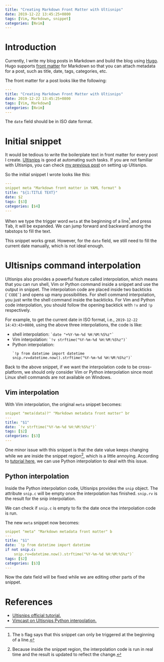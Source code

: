 ```yaml
---
title: "Creating Markdown Front Matter with Ultisnips"
date: 2019-12-22 13:45:25+0800
tags: [Vim, Markdown, snippet]
categories: [Nvim]
---
```


# Introduction #

Currently, I write my blog posts in Markdown and build the blog using
[Hugo](https://gohugo.io/). Hugo supports [front matter](https://gohugo.io/content-management/front-matter/) for Markdown so that you can
attach metadata for a post, such as title, date, tags, categories, etc.

<!--more-->

The front matter for a post looks like the following:

```yaml
---
title: "Creating Markdown Front Matter with Ultisnips"
date: 2019-12-22 13:45:25+0800
tags: [Vim, Markdown]
categories: [Nvim]
---
```

The `date` field should be in ISO date format.

# Initial snippet #

It would be tedious to write the boilerplate text in front matter for every post I
create. [Ultisnips](https://github.com/SirVer/ultisnips) is good at automating
such tasks. If you are not familiar with Ultisnips, you can check [my previous
post](https://jdhao.github.io/2019/04/17/neovim_snippet_s1/) on setting up Ultisnips.

So the initial snippet I wrote looks like this:

```yaml
---
snippet meta "Markdown front matter in YAML format" b
title: "${1:TITLE TEXT}"
date: $2
tags: [$3]
categories: [$4]
---
```

When we type the trigger word `meta` at the beginning of a line[^2] and press
<kbd>Tab</kbd>, it will be expanded. We can jump forward and backward among the
tabstops to fill the text.

This snippet works great. However, for the `date` field, we still need to fill
the current date manually, which is not ideal enough.

# Ultisnips command interpolation #

Ultisnips also provides a powerful feature called interpolation, which means
that you can run shell, Vim or Python command inside a snippet and use the
output in snippet. The interpolation code are placed inside two
backticks (`` `CODE` ``) and opens up many possibilities. For shell command
interpolation, you just write the shell command inside the backticks. For Vim
and Python code interpolation, you should follow the opening backtick with `!v`
and `!p` respectively.

For example, to get the current date in ISO format, i.e., `2019-12-22
14:43:43+0800`, using the above three interpolations, the code is like:

+ shell interpolation: `` `date "+%Y-%m-%d %H:%M:%S%z"` ``
+ Vim interpolation: `` `!v strftime("%Y-%m-%d %H:%M:%S%z")` ``
+ Python interpolation:
    ```
    `!p from datetime import datetime
    snip.rv=datetime.now().strftime("%Y-%m-%d %H:%M:%S%z")`
    ```

Back to the above snippet, if we want the interpolation code to be
cross-platform, we should only consider Vim or Python interpolation since most
Linux shell commands are not available on Windows.

## Vim interpolation ##

With Vim interpolation, the original `meta` snippet becomes:

```yaml
snippet "meta(data)?" "Markdown metadata front matter" br
---
title: "$1"
date: `!v strftime("%Y-%m-%d %H:%M:%S%z")`
tags: [$2]
categories: [$3]
---
```

One minor issue with this snippet is that the date value keeps changing while
we are inside the snippet region[^1], which is a little annoying. According to
[tutorial here](https://www.youtube.com/watch?v=JJQYwt6Diro), we can use Python
interpolation to deal with this issue.

## Python interpolation ##

Inside the Python interpolation code, Ultisnips provides the `snip` object. The
attribute `snip.c` will be empty once the interpolation has finished. `snip.rv`
is the result for the snip interpolation.

We can check if `snip.c` is empty to fix the date once the interpolation code
is run.

The new `meta` snippet now becomes:

```yaml
snippet "meta" "Markdown metadata front matter" b
---
title: "$1"
date: `!p from datetime import datetime
if not snip.c:
    snip.rv=datetime.now().strftime("%Y-%m-%d %H:%M:%S%z")`
tags: [$2]
categories: [$3]
---
```

Now the date field will be fixed while we are editing other parts of the
snippet.

[^1]: Because inside the snippet region, the interpolation code is run in real time and the result is updated to reflect the change.
[^2]: The `b` flag says that this snippet can only be triggered at the beginning of a line.

# References #

+ [Ultisnips official tutorial.](https://www.youtube.com/watch?v=JJQYwt6Diro)
+ [Vimcast on Ultisnips Python interpolation.](http://vimcasts.org/episodes/ultisnips-python-interpolation/)
